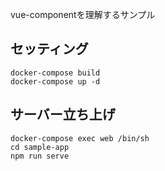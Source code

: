 vue-componentを理解するサンプル  
## セッティング
```
docker-compose build
docker-compose up -d
```

## サーバー立ち上げ

```
docker-compose exec web /bin/sh
cd sample-app
npm run serve
```

